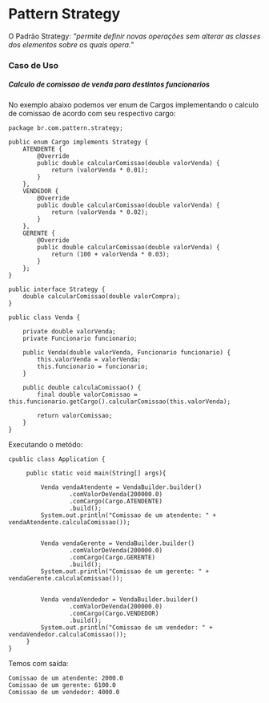 # Pattern Strategy
O Padrão Strategy: _"permite definir novas operações sem alterar as classes dos elementos sobre os quais opera._"


### Caso de Uso
##### Calculo de comissao de venda para destintos funcionarios

No exemplo abaixo podemos ver enum de Cargos implementando o calculo de comissao de acordo com seu respectivo cargo:

    package br.com.pattern.strategy;
    
    public enum Cargo implements Strategy {
        ATENDENTE {
            @Override
            public double calcularComissao(double valorVenda) {
                return (valorVenda * 0.01);
            }
        },
        VENDEDOR {
            @Override
            public double calcularComissao(double valorVenda) {
                return (valorVenda * 0.02);
            }
        },
        GERENTE {
            @Override
            public double calcularComissao(double valorVenda) {
                return (100 + valorVenda * 0.03);
            }
        };
    }
    
    public interface Strategy {
        double calcularComissao(double valorCompra);
    }
    
    public class Venda {
    
        private double valorVenda;
        private Funcionario funcionario;
    
        public Venda(double valorVenda, Funcionario funcionario) {
            this.valorVenda = valorVenda;
            this.funcionario = funcionario;
        }
    
        public double calculaComissao() {
            final double valorComissao = this.funcionario.getCargo().calcularComissao(this.valorVenda);
    
            return valorComissao;
        }
    }

Executando o metódo:

    cpublic class Application {
     
         public static void main(String[] args){
     
             Venda vendaAtendente = VendaBuilder.builder()
                     .comValorDeVenda(200000.0)
                     .comCargo(Cargo.ATENDENTE)
                     .build();
             System.out.println("Comissao de um atendente: " + vendaAtendente.calculaComissao());
     
     
             Venda vendaGerente = VendaBuilder.builder()
                     .comValorDeVenda(200000.0)
                     .comCargo(Cargo.GERENTE)
                     .build();
             System.out.println("Comissao de um gerente: " + vendaGerente.calculaComissao());
     
     
             Venda vendaVendedor = VendaBuilder.builder()
                     .comValorDeVenda(200000.0)
                     .comCargo(Cargo.VENDEDOR)
                     .build();
             System.out.println("Comissao de um vendedor: " + vendaVendedor.calculaComissao());
         }
    }
    
Temos com saída:
        
    Comissao de um atendente: 2000.0
    Comissao de um gerente: 6100.0
    Comissao de um vendedor: 4000.0
